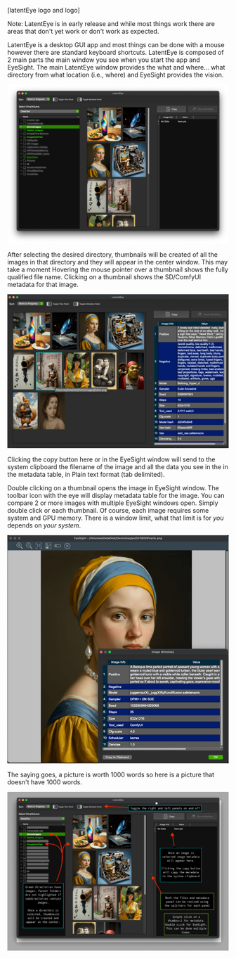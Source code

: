 
[latentEye logo and logo]

Note: LatentEye is in early release and while most things work there are areas that don't yet work or don't work as expected.

LatentEye is a desktop GUI app and most things can be done with a mouse however there are standard keyboard shortcuts. LatentEye is composed of 2 main parts the main window you see when you start the app and EyeSight. The main LatentEye window provides the what and where... what directory from what location (i.e., where) and EyeSight provides the vision.

![mainwin](./images/main_window.png)

After selecting the desired directory, thumbnails will be created of all the images in that directory and they will appear in the center window. This may take a moment  Hovering the mouse pointer over a thumbnail shows the fully qualified file name. Clicking on a thumbnail shows the SD/ComfyUI metadata for that image.

![mdt](./images/file_panel_off.png)

Clicking the copy button here or in the EyeSight window will send to the system clipboard the filename of the image and all the data you see in the in the metadata table, in Plain text format (tab delimited).

Double clicking on a thumbnail opens the image in EyeSight window. The toolbar icon with the eye will display metadata table for the image. You can compare 2 or more images with multiple EyeSight windows open. Simply double click or each thumbnail. Of course, each image requires some system and GPU memory. There is a window limit, what that limit is for _you_ depends on _your system_.

![EyeSight](./images/eyesight_metadata.png)

The saying goes, a picture is worth 1000 words so here is a picture that doesn't have 1000 words.

![Eyestrain](./images/main_window%20help.png)
